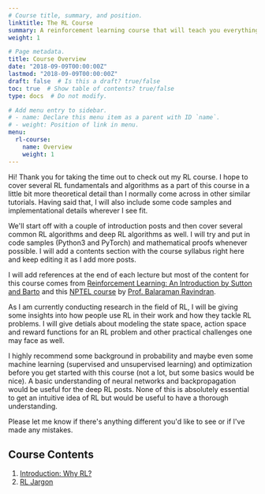 ```yaml
---
# Course title, summary, and position.
linktitle: The RL Course
summary: A reinforcement learning course that will teach you everything you need right from the very basics till the most complicated algorithms that are in use today.
weight: 1

# Page metadata.
title: Course Overview
date: "2018-09-09T00:00:00Z"
lastmod: "2018-09-09T00:00:00Z"
draft: false  # Is this a draft? true/false
toc: true  # Show table of contents? true/false
type: docs  # Do not modify.

# Add menu entry to sidebar.
# - name: Declare this menu item as a parent with ID `name`.
# - weight: Position of link in menu.
menu:
  rl-course:
    name: Overview
    weight: 1
---
```

Hi! Thank you for taking the time out to check out my RL course. I hope to cover several RL fundamentals and algorithms as a part of this course in a little bit more theoretical detail than I normally come across in other similar tutorials. Having said that, I will also include some code samples  and implementational details wherever I see fit.

We'll start off with a couple of introduction posts and then cover several common RL algorithms and deep RL algorithms as well. I will try and put in code samples (Python3 and PyTorch) and mathematical proofs whenever possible. I will add a contents section with the course syllabus right here and keep editing it as I add more posts.

I will add references at the end of each lecture but most of the content for this course comes from [Reinforcement Learning: An Introduction by Sutton and Barto](http://incompleteideas.net/book/the-book-2nd.html) and this [NPTEL course](https://nptel.ac.in/courses/106106143/) by [Prof. Balaraman Ravindran](https://www.cse.iitm.ac.in/~ravi/). 

As I am currently conducting research in the field of RL, I will be giving some insights into how people use RL in their work and how they tackle RL problems. I will give detials about modeling the state space, action space and reward functions for an RL problem and other practical challenges one may face as well.

I highly recommend some background in probability and maybe even some machine learning (supervised and unsupervised learning) and optimization before you get started with this course (not a lot, but some basics would be nice). A basic understanding of neural networks and backpropagation would be useful for the deep RL posts. None of this is absolutely essential to get an intuitive idea of RL but would be useful to have a thorough understanding. 

Please let me know if there's anything different you'd like to see or if I've made any mistakes.

## Course Contents

1. [Introduction: Why RL?](courses/rl-course/post1.md)
2. [RL Jargon](courses/rl-course/post2.md)  

